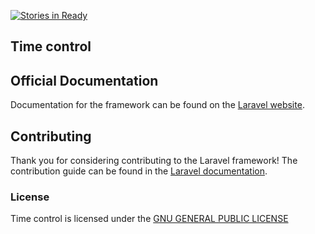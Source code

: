 [![Stories in Ready](https://badge.waffle.io/idevelopment/timecontrol.png?label=ready&title=Ready)](https://waffle.io/idevelopment/timecontrol)
## Time control



## Official Documentation

Documentation for the framework can be found on the [Laravel website](http://laravel.com/docs).

## Contributing

Thank you for considering contributing to the Laravel framework! The contribution guide can be found in the [Laravel documentation](http://laravel.com/docs/contributions).


### License

Time control is licensed under the [GNU GENERAL PUBLIC LICENSE](http://opensource.org/licenses/GPL-2.0)
